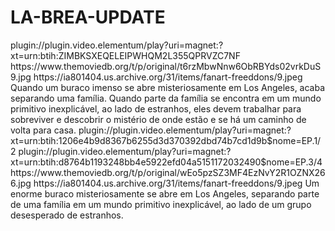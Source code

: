 # LA-BREA-UPDATE

<item>
<title>[COLOR silver][B] LÁ BREA -A TERRA PERDIDA 1° TEMPORADA [/COLOR][/B][COLOR yellow]  FULL HD  [B][/COLOR][/B]</title>
<link>plugin://plugin.video.elementum/play?uri=magnet:?xt=urn:btih:ZIMBKSXEQELEIPWHQM2L355QPRVZC7NF</link>
<thumbnail>https://www.themoviedb.org/t/p/original/t6rzMbwNnw6ObRBYds02vrkDuS9.jpg</thumbnail>
<fanart>https://ia801404.us.archive.org/31/items/fanart-freeddons/9.jpeg</fanart>
<info> Quando um buraco imenso se abre misteriosamente em Los Angeles, acaba separando uma família. Quando parte da família se encontra em um mundo primitivo inexplicável, ao lado de estranhos, eles devem trabalhar para sobreviver e descobrir o mistério de onde estão e se há um caminho de volta para casa.</info>
</item>

<item>
<title>[COLOR silver][B]  LÁ BREA -A TERRA PERDIDA 2° TEMPORADA  [/COLOR][/B][COLOR yellow]  FULL HD  [B][/COLOR][/B]</title>
<link>plugin://plugin.video.elementum/play?uri=magnet:?xt=urn:btih:1206e4b9d8367b6255d3d370392dbd74b7cd1d9b$nome=EP.1/2</link>
<link>plugin://plugin.video.elementum/play?uri=magnet:?xt=urn:btih:d8764b1193248bb4e5922efd04a5151172032490$nome=EP.3/4</link>
<thumbnail>https://www.themoviedb.org/t/p/original/wEo5pzSZ3MF4EzNvY2R1OZNX266.jpg</thumbnail>
<fanart>https://ia801404.us.archive.org/31/items/fanart-freeddons/9.jpeg</fanart>
<info>Um enorme buraco misteriosamente se abre em Los Angeles, separando parte de uma família em um mundo primitivo inexplicável, ao lado de um grupo desesperado de estranhos.</info>
</item> 
